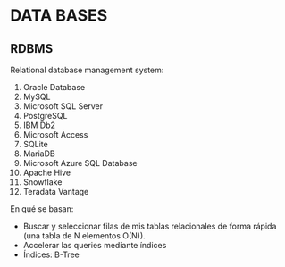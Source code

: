 # DATA BASES

## RDBMS

Relational database management system:

1. Oracle Database
2. MySQL
3. Microsoft SQL Server
4. PostgreSQL
5. IBM Db2
6. Microsoft Access
7. SQLite
8. MariaDB
9. Microsoft Azure SQL Database
10. Apache Hive
11. Snowflake
12. Teradata Vantage

En qué se basan:

- Buscar y seleccionar filas de mis tablas relacionales de forma rápida (una tabla de N elementos O(N)).
- Accelerar las queries mediante índices
- Índices: B-Tree 

##
